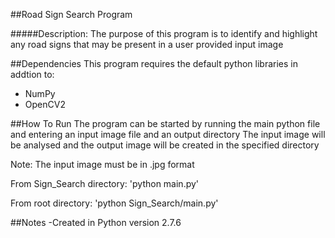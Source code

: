 ##Road Sign Search Program

#####Description: The purpose of this program is to identify and highlight any road signs that may be present in a user provided input image

##Dependencies
This program requires the default python libraries in addtion to:

* NumPy
* OpenCV2

##How To Run
The program can be started by running the main python file and 
entering an input image file and an output directory
The input image will be analysed and the output image will be created 
in the specified directory 

Note: The input image must be in .jpg format

From Sign_Search directory:
'python main.py'

From root directory:
'python Sign_Search/main.py'

##Notes
-Created in Python version 2.7.6